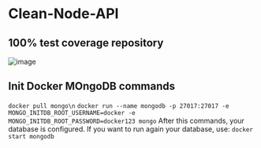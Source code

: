 # Clean-Node-API

## 100% test coverage repository

![image](https://user-images.githubusercontent.com/38021205/155697253-2f0881e2-d6e3-4c70-9c6d-66d9b729f495.png)

## Init Docker MOngoDB commands

`docker pull mongo\n`
`docker run --name mongodb -p 27017:27017 -e MONGO_INITDB_ROOT_USERNAME=docker -e MONGO_INITDB_ROOT_PASSWORD=docker123 mongo`
After this commands, your database is configured. If you want to run again your database, use:
`docker start mongodb`
